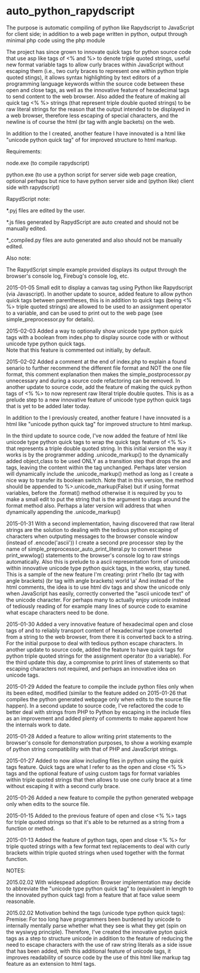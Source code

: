 auto_python_rapydscript
=======================

The purpose is automatic compiling of python like Rapydscript to JavaScript for client side; 
in addition to a web page written in python, output through minimal php code using the php module

The project has since grown to innovate quick tags for python source code that use asp like tags
of <% and %> to denote triple quoted strings, useful new format variable tags to allow curly braces
within JavaScript without escaping them (i.e., two curly braces to represent one within python triple quoted stings),
it allows syntax highlighting by text editors of a programming language keywords within the source code 
between these open and close tags,
as well as the innovative feature of hexadecimal tags to send content to the web browser.
Also added the feature of making all quick tag <% %> strings (that represent triple double quoted strings) 
to be raw literal strings for the reason that the output intended to be displayed in a web browser, therefore
less escaping of special characters, and the newline is of course the html (br tag with angle backets) on the web.

In addition to the <hex></hex> I created, another feature I have innovated is a 
html like "unicode python quick tag" of <unicode></unicode> for improved structure to html markup.



Requirements:

node.exe   (to compile rapydscript)

python.exe (to use a python script for server side web page creation, 
			optional perhaps but nice to have python server side 
			and (python like) client side with rapydscript)

RapydScript note:

*.pyj files are edited by the user.

*.js  files generated by RapydScript are auto created and should not be manually edited.

*_compiled.py files are auto generated and also should not be manually edited.

Also note:

The RapydScript simple example provided displays its output 
through the browser's console log, Firebug's console log, etc.

2015-01-05
Small edit to display a canvas tag using Python like Rapydscript (via Javascript).
In another update to source, added feature to allow python quick tags between parentheses, this is in addition to
quick tags (being <% %> triple quoted strings) are allowed to be used to an assignment operator to a variable, and
can be used to print out to the web page (see simple_preprocessor.py for details).

2015-02-03
Added a way to optionally show unicode type python quick tags with a boolean from index.php to display source code with or without unicode type python quick tags.  
Note that this feature is commented out initially, by default.

2015-02-02
Added a comment at the end of index.php to explain a found senario to further recommend the different file format
and NOT the one file format, this comment explanation then makes the simple_postprocessor.py  unnecessary and during a source code refactoring can be removed.
In another update to source code, add the feature of making the quick python tags of <%  %> to now represent 
raw literal triple double quotes.  This is as a prelude step to a new innovative feature of unicode type python quick tags that is yet to be added later today.
 
In addition to the <hex></hex> I previously created, another feature I have innovated is a html like "unicode python quick tag" for improved structure to html markup.
 
In the third update to source code, I've now added the feature of html like unicode type python quick tags to wrap the
quick tags feature of <% %> that represents a triple double quoted string.  In this initial version the way it works
is by the programmer adding     .unicode_markup()      to the dynamically added object,class to be used ONLY
as a transition step that drops the <unicode> and </unicode> tags, leaving the content within the tag unchanged.
Perhaps later version will dynamically include the  .unicode_markup()  method as long as I create a nice way to transfer its
boolean switch.
Note that in this version, the method should be appended to  %>.unicode_markup(False)  but if using format variables, before  the .format() method
otherwise it is required by you to make a small edit to put the string that is the argument to utags  around the format method also.
Perhaps a later version will address that when dynamically appending the  .unicode_markup()

2015-01-31
With a second implementation, having discovered that raw literal strings are the solution to dealing with the
tedious python escaping of characters when outputing messages to the browser console window (instead of .encode('ascii'))
I create a second pre processor step by the name of simple_preprocessor_auto_print_literal.py to convert these print_wwwlog()
statements to the browser's console log to raw strings automatically.  Also this is prelude to a ascii representation
form of unicode within innovative unicode type python quick tags, in the works, stay tuned.
This is a sample of the new feature I'm creating:
print r'hello (br tag with angle brackets)  <!-- <unicode>\xe5</unicode>lpha   <unicode>\xdf</unicode>ravo, <unicode>\u1e09</unicode>harlie  -->   (br tag with angle brackets) world \a'
And instead of the html comments, the idea is to use html div tags and show the unicode only when JavaScript has easily, correctly
converted the "ascii unicode text" of the unicode character.  For perhaps many to actually enjoy unicode instead of tediously
reading of for example many lines of source code to examine what escape characters need to be done.	

2015-01-30
Added a very innovative feature of hexadecimal open and close tags of <hex> and </hex> to reliably transport content 
of hexadecimal type converted from a string to the web browser, from there it is converted back to a string. 
For the initial purpose to deal with tedious python escape characters.
In another update to source code, added the feature to have quick tags for python triple quoted strings 
for the assignment operator (to a variable).  For the third update this day, a compromise to print lines of statements
so that escaping characters not required, and perhaps an innovative idea on unicode tags.

2015-01-29
Added the feature to compile the include python files only when its been edited, modified (similar to the feature added on 2015-01-26 
that compiles the python generated webpage only when edits to the source file happen).
In a second update to source code, I've refactored the code to better deal with strings 
from PHP to Python by escaping in the include files as an improvement and added plenty of comments 
to make apparent how the internals work to date.

2015-01-28
Added a feature to allow writing print statements to the browser's console for demonstration purposes,
to show a working example of python string compatibility with that of PHP and JavaScript strings.

2015-01-27
Added to now allow including files in python using the quick tags feature.
Quick tags are what I refer to as the open and close <%  %> tags and the optional feature of using custom tags
for format variables within triple quoted strings that then allows to use one curly brace at a time without escaping it
with a second curly brace.

2015-01-26
Added a new feature to compile the python generated webpage only when edits to the source file.

2015-01-15
Added to the previous feature of open and close <%  %> tags for triple quoted strings so that it's able to be returned 
as a string from a function or method.

2015-01-13
Added the feature of python tags, open and close <%  %> for triple quoted strings with a few format text replacements 
to deal with curly brackets within triple quoted strings when used together with the format function.


NOTES:

2015.02.02
With widespead adoption: Browser implementation may decide to abbreviate the "unicode type python quick tag" 
to <uni></uni> (equivalent in length to the innovated <hex></hex> python quick tag) 
from <unicode></unicode> a feature that at face value seem reasonable.

2015.02.02
Motivation behind the <unicode></unicode> tags (unicode type python quick tags):
Premise: For too long have programmers been burdened by unicode to internally mentally parse whether 
what they see is what they get (spin on the wysiwyg principle).  Therefore, I've created the innovative pyton quick tags 
as a step to structure unicode in addition to the feature of reducing the need to escape characters with the use of 
raw string literals as a side issue that has been added, with this additional feature of unicode tags, 
it improves readability of source code by the use of this <unicode></unicode> html like markup tag feature
as an extension to html tags.

